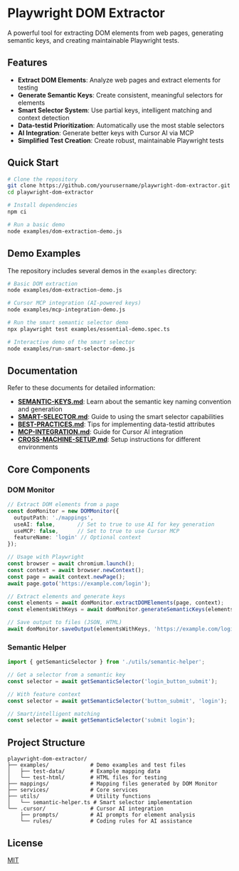 # Playwright DOM Extractor

A powerful tool for extracting DOM elements from web pages, generating semantic keys, and creating maintainable Playwright tests.

## Features

- **Extract DOM Elements**: Analyze web pages and extract elements for testing
- **Generate Semantic Keys**: Create consistent, meaningful selectors for elements
- **Smart Selector System**: Use partial keys, intelligent matching and context detection
- **Data-testid Prioritization**: Automatically use the most stable selectors
- **AI Integration**: Generate better keys with Cursor AI via MCP
- **Simplified Test Creation**: Create robust, maintainable Playwright tests

## Quick Start

```bash
# Clone the repository
git clone https://github.com/yourusername/playwright-dom-extractor.git
cd playwright-dom-extractor

# Install dependencies
npm ci

# Run a basic demo
node examples/dom-extraction-demo.js
```

## Demo Examples

The repository includes several demos in the `examples` directory:

```bash
# Basic DOM extraction
node examples/dom-extraction-demo.js

# Cursor MCP integration (AI-powered keys)
node examples/mcp-integration-demo.js

# Run the smart semantic selector demo
npx playwright test examples/essential-demo.spec.ts

# Interactive demo of the smart selector
node examples/run-smart-selector-demo.js
```

## Documentation

Refer to these documents for detailed information:

- **[SEMANTIC-KEYS.md](SEMANTIC-KEYS.md)**: Learn about the semantic key naming convention and generation
- **[SMART-SELECTOR.md](SMART-SELECTOR.md)**: Guide to using the smart selector capabilities
- **[BEST-PRACTICES.md](BEST-PRACTICES.md)**: Tips for implementing data-testid attributes
- **[MCP-INTEGRATION.md](MCP-INTEGRATION.md)**: Guide for Cursor AI integration
- **[CROSS-MACHINE-SETUP.md](CROSS-MACHINE-SETUP.md)**: Setup instructions for different environments

## Core Components

### DOM Monitor

```typescript
// Extract DOM elements from a page
const domMonitor = new DOMMonitor({
  outputPath: './mappings',
  useAI: false,       // Set to true to use AI for key generation
  useMCP: false,      // Set to true to use Cursor MCP
  featureName: 'login' // Optional context
});

// Usage with Playwright
const browser = await chromium.launch();
const context = await browser.newContext();
const page = await context.newPage();
await page.goto('https://example.com/login');

// Extract elements and generate keys
const elements = await domMonitor.extractDOMElements(page, context);
const elementsWithKeys = await domMonitor.generateSemanticKeys(elements, 'https://example.com/login');

// Save output to files (JSON, HTML)
await domMonitor.saveOutput(elementsWithKeys, 'https://example.com/login');
```

### Semantic Helper

```typescript
import { getSemanticSelector } from './utils/semantic-helper';

// Get a selector from a semantic key
const selector = await getSemanticSelector('login_button_submit');

// With feature context
const selector = await getSemanticSelector('button_submit', 'login');

// Smart/intelligent matching
const selector = await getSemanticSelector('submit login');
```

## Project Structure

```
playwright-dom-extractor/
├── examples/             # Demo examples and test files
│   ├── test-data/        # Example mapping data
│   └── test-html/        # HTML files for testing
├── mappings/             # Mapping files generated by DOM Monitor
├── services/             # Core services
├── utils/                # Utility functions
│   └── semantic-helper.ts # Smart selector implementation
└── .cursor/              # Cursor AI integration
    ├── prompts/          # AI prompts for element analysis
    └── rules/            # Coding rules for AI assistance
```

## License

[MIT](LICENSE)